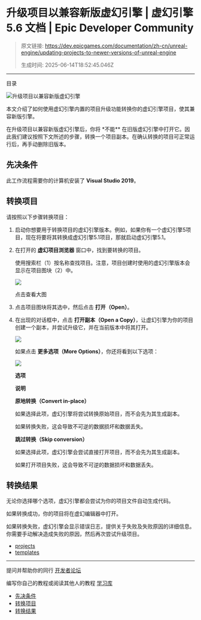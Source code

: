 # 升级项目以兼容新版虚幻引擎 | 虚幻引擎 5.6 文档 | Epic Developer Community

> 原文链接: https://dev.epicgames.com/documentation/zh-cn/unreal-engine/updating-projects-to-newer-versions-of-unreal-engine
> 
> 生成时间: 2025-06-14T18:52:45.046Z

---

目录

![升级项目以兼容新版虚幻引擎](https://dev.epicgames.com/community/api/documentation/image/60741131-3bb9-4d61-a0f6-c0b64341281d?resizing_type=fill&width=1920&height=335)

本文介绍了如何使用虚幻引擎内置的项目升级功能转换你的虚幻引擎项目，使其兼容新版引擎。

在升级项目以兼容新版虚幻引擎后，你将 \*不能\*\* 在旧版虚幻引擎中打开它。因此我们建议按照下文所述的步骤，转换一个项目副本。在确认转换的项目可正常运行后，再手动删除旧版本。

## 先决条件

此工作流程需要你的计算机安装了 **Visual Studio 2019**。

## 转换项目

请按照以下步骤转换项目：

1.  启动你想要用于转换项目的虚幻引擎版本。例如，如果你有一个虚幻引擎5项目，现在将要将其转换成虚幻引擎5.1项目，那就启动虚幻引擎5.1。
    
2.  在打开的 **虚幻项目浏览器** 窗口中，找到要转换的项目。
    
    使用搜索栏（1）按名称查找项目。注意，项目创建时使用的虚幻引擎版本会显示在项目图块（2）中。
    
    [![](https://d1iv7db44yhgxn.cloudfront.net/documentation/images/8965e94c-5371-48cb-84b3-08e965d10293/ue5_1-project-browser.png)](https://d1iv7db44yhgxn.cloudfront.net/documentation/images/8965e94c-5371-48cb-84b3-08e965d10293/ue5_1-project-browser.png)
    
    点击查看大图
    
3.  点击项目图块将其选中，然后点击 **打开（Open）**。
    
4.  在出现的对话框中，点击 **打开副本（Open a Copy）**，让虚幻引擎为你的项目创建一个副本，并尝试升级它，并在当前版本中将其打开。
    
    ![](https://d1iv7db44yhgxn.cloudfront.net/documentation/images/7182026e-a368-4460-9f11-5914e0066cf2/ue5_1-convert-project-open-copy.png)
    
    如果点击 **更多选项（More Options）**，你还将看到以下选项：
    
    ![](https://d1iv7db44yhgxn.cloudfront.net/documentation/images/53f20805-bcea-4e93-b85a-25cb88693cf5/ue5_1-more-options.png)
    
    **选项**
    
    **说明**
    
    **原地转换（Convert in-place）**
    
    如果选择此项，虚幻引擎将尝试转换原始项目，而不会先为其生成副本。
    
    如果转换失败，这会导致不可逆的数据损坏和数据丢失。
    
    **跳过转换（Skip conversion）**
    
    如果选择此项，虚幻引擎会尝试直接打开项目，而不会先为其生成副本。
    
    如果打开项目失败，这会导致不可逆的数据损坏和数据丢失。
    

## 转换结果

无论你选择哪个选项，虚幻引擎都会尝试为你的项目文件自动生成代码。

如果转换成功，你的项目将在虚幻编辑器中打开。

如果转换失败，虚幻引擎会显示错误日志，提供关于失败及失败原因的详细信息。你需要手动解决造成失败的原因，然后再次尝试升级项目。

-   [projects](https://dev.epicgames.com/community/search?query=projects)
-   [templates](https://dev.epicgames.com/community/search?query=templates)

* * *

提问并帮助你的同行 [开发者论坛](https://forums.unrealengine.com/categories?tag=unreal-engine)

编写你自己的教程或阅读其他人的教程 [学习库](https://dev.epicgames.com/community/unreal-engine/learning)

-   [先决条件](/documentation/zh-cn/unreal-engine/updating-projects-to-newer-versions-of-unreal-engine#%E5%85%88%E5%86%B3%E6%9D%A1%E4%BB%B6)
-   [转换项目](/documentation/zh-cn/unreal-engine/updating-projects-to-newer-versions-of-unreal-engine#%E8%BD%AC%E6%8D%A2%E9%A1%B9%E7%9B%AE)
-   [转换结果](/documentation/zh-cn/unreal-engine/updating-projects-to-newer-versions-of-unreal-engine#%E8%BD%AC%E6%8D%A2%E7%BB%93%E6%9E%9C)